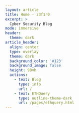 ```yaml
---
layout: article
title: Home - z3f1r0
excerpt: >
  Cyber Security Blog
mode: immersive
header:
  theme: dark
article_header:
  align: center
  type: overlay
  theme: dark
  background_color: '#123'
  background_image: false
  height: 90vh
  actions:
    - text: Blog
      type: info
      url: /
    - text: ETHQuery
      type: outline-theme-dark
      url: /pages/ethquery.html
---
```

